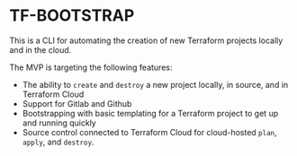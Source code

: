 # TF-BOOTSTRAP

This is a CLI for automating the creation of new Terraform projects locally and in the cloud.

The MVP is targeting the following features:
- The ability to `create` and `destroy` a new project locally, in source, and in Terraform Cloud
- Support for Gitlab and Github
- Bootstrapping with basic templating for a Terraform project to get up and running quickly
- Source control connected to Terraform Cloud for cloud-hosted `plan`, `apply`, and `destroy`.